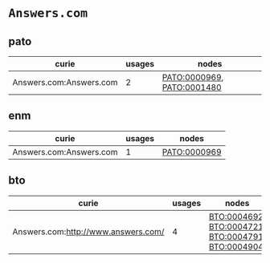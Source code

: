 # `Answers.com`

## pato

| curie                   |   usages | nodes                                                                                                    |
|-------------------------|----------|----------------------------------------------------------------------------------------------------------|
| Answers.com:Answers.com |        2 | [PATO:0000969](https://bioregistry.io/PATO:0000969), [PATO:0001480](https://bioregistry.io/PATO:0001480) |

## enm

| curie                   |   usages | nodes                                               |
|-------------------------|----------|-----------------------------------------------------|
| Answers.com:Answers.com |        1 | [PATO:0000969](https://bioregistry.io/PATO:0000969) |

## bto

| curie                               |   usages | nodes                                                                                                                                                                                                      |
|-------------------------------------|----------|------------------------------------------------------------------------------------------------------------------------------------------------------------------------------------------------------------|
| Answers.com:http://www.answers.com/ |        4 | [BTO:0004692](https://bioregistry.io/BTO:0004692), [BTO:0004721](https://bioregistry.io/BTO:0004721), [BTO:0004791](https://bioregistry.io/BTO:0004791), [BTO:0004904](https://bioregistry.io/BTO:0004904) |

